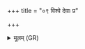 +++
title = "०९ विश्वे देवाः प्र"

+++
<details><summary>मूलम् (GR)</summary>

विश्वे देवाः प्र यातन-  
-आदित्यासः सजोषसः ।  
पुरः पश्चात् स्वस्तये ॥
</details>